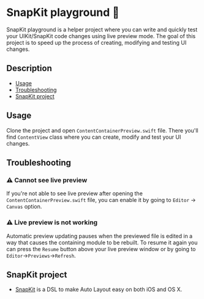 # SnapKit playground :rocket:

SnapKit playground is a helper project where you can write and quickly test your UIKit/SnapKit code changes using live preview mode. The goal of this project is to speed up the process of creating, modifying and testing UI changes.

## Description
- [Usage](#usage)
- [Troubleshooting](#troubleshooting)
- [SnapKit project](#snapkit-project)

## Usage

Clone the project and open `ContentContainerPreview.swift` file. There you'll find `ContentView` class where you can create, modify and test your UI changes. 

## Troubleshooting 

### :warning: Cannot see live preview

If you're not able to see live preview after opening the `ContentContainerPreview.swift` file, you can enable it by going to `Editor` -> `Canvas` option.

### :warning: Live preview is not working

Automatic preview updating pauses when the previewed file is edited in a way that causes the containing module to be rebuilt. To resume it again you can press the `Resume` button above your live preview window or by going to `Editor`->`Previews`->`Refresh`.


## SnapKit project
- [SnapKit](http://snapkit.io/) is a DSL to make Auto Layout easy on both iOS and OS X.
